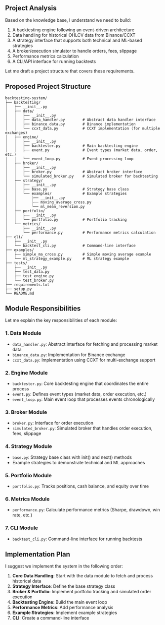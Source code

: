 ## Project Analysis

Based on the knowledge base, I understand we need to build:

1. A backtesting engine following an event-driven architecture
2. Data handling for historical OHLCV data from Binance/CCXT
3. A strategy interface that supports both technical and ML-based strategies
4. A broker/execution simulator to handle orders, fees, slippage
5. Performance metrics calculation
6. A CLI/API interface for running backtests

Let me draft a project structure that covers these requirements.

## Proposed Project Structure

```
backtesting-system/
├── backtesting/
│   ├── __init__.py
│   ├── data/
│   │   ├── __init__.py
│   │   ├── data_handler.py        # Abstract data handler interface
│   │   ├── binance_data.py        # Binance implementation
│   │   └── ccxt_data.py           # CCXT implementation (for multiple exchanges)
│   ├── engine/
│   │   ├── __init__.py
│   │   ├── backtester.py          # Main backtesting engine
│   │   ├── event.py               # Event types (market data, order, etc.)
│   │   └── event_loop.py          # Event processing loop
│   ├── broker/
│   │   ├── __init__.py
│   │   ├── broker.py              # Abstract broker interface
│   │   └── simulated_broker.py    # Simulated broker for backtesting
│   ├── strategy/
│   │   ├── __init__.py
│   │   ├── base.py                # Strategy base class
│   │   └── examples/              # Example strategies
│   │       ├── __init__.py
│   │       ├── moving_average_cross.py
│   │       └── ml_mean_reversion.py
│   ├── portfolio/
│   │   ├── __init__.py
│   │   └── portfolio.py           # Portfolio tracking
│   └── metrics/
│       ├── __init__.py
│       └── performance.py         # Performance metrics calculation
├── cli/
│   ├── __init__.py
│   └── backtest_cli.py            # Command-line interface
├── examples/
│   ├── simple_ma_cross.py         # Simple moving average example
│   └── ml_strategy_example.py     # ML strategy example
├── tests/
│   ├── __init__.py
│   ├── test_data.py
│   ├── test_engine.py
│   └── test_broker.py
├── requirements.txt
├── setup.py
└── README.md
```

## Module Responsibilities

Let me explain the key responsibilities of each module:

### 1. Data Module
- `data_handler.py`: Abstract interface for fetching and processing market data
- `binance_data.py`: Implementation for Binance exchange
- `ccxt_data.py`: Implementation using CCXT for multi-exchange support

### 2. Engine Module
- `backtester.py`: Core backtesting engine that coordinates the entire process
- `event.py`: Defines event types (market data, order execution, etc.)
- `event_loop.py`: Main event loop that processes events chronologically

### 3. Broker Module
- `broker.py`: Interface for order execution
- `simulated_broker.py`: Simulated broker that handles order execution, fees, slippage

### 4. Strategy Module
- `base.py`: Strategy base class with init() and next() methods
- Example strategies to demonstrate technical and ML approaches

### 5. Portfolio Module
- `portfolio.py`: Tracks positions, cash balance, and equity over time

### 6. Metrics Module
- `performance.py`: Calculate performance metrics (Sharpe, drawdown, win rate, etc.)

### 7. CLI Module
- `backtest_cli.py`: Command-line interface for running backtests

## Implementation Plan

I suggest we implement the system in the following order:

1. **Core Data Handling**: Start with the data module to fetch and process historical data
2. **Strategy Interface**: Define the base strategy class
3. **Broker & Portfolio**: Implement portfolio tracking and simulated order execution
4. **Backtesting Engine**: Build the main event loop
5. **Performance Metrics**: Add performance analysis
6. **Example Strategies**: Implement example strategies
7. **CLI**: Create a command-line interface

